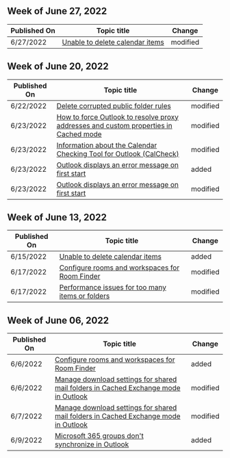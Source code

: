 <!-- This file is generated automatically each week. Changes made to this file will be overwritten.-->



## Week of June 27, 2022


| Published On |Topic title | Change |
|------|------------|--------|
| 6/27/2022 | [Unable to delete calendar items](/outlook/troubleshoot/calendaring/cannot-delete-calendar-items) | modified |


## Week of June 20, 2022


| Published On |Topic title | Change |
|------|------------|--------|
| 6/22/2022 | [Delete corrupted public folder rules](/outlook/troubleshoot/data-files/delete-corrupted-public-folder-rule) | modified |
| 6/23/2022 | [How to force Outlook to resolve proxy addresses and custom properties in Cached mode](/outlook/troubleshoot/authentication/how-to-force-outlook-to-resolve-proxy-addresses-and-custom-properties) | modified |
| 6/23/2022 | [Information about the Calendar Checking Tool for Outlook (CalCheck)](/outlook/troubleshoot/calendaring/calendar-checking-tool-for-outlook) | modified |
| 6/23/2022 | [Outlook displays an error message on first start](/outlook/troubleshoot/profiles-and-accounts/outlook-displays-error-message-on-first-start) | added |
| 6/23/2022 | [Outlook displays an error message on first start](/outlook/troubleshoot/profiles-and-accounts/outlook-displays-error-message-on-first-start) | modified |


## Week of June 13, 2022


| Published On |Topic title | Change |
|------|------------|--------|
| 6/15/2022 | [Unable to delete calendar items](/outlook/troubleshoot/calendaring/cannot-delete-calendar-items) | added |
| 6/17/2022 | [Configure rooms and workspaces for Room Finder](/outlook/troubleshoot/calendaring/configure-room-finder-rooms-workspaces) | modified |
| 6/17/2022 | [Performance issues for too many items or folders](/outlook/troubleshoot/performance/performance-issues-if-too-many-items-or-folders) | modified |


## Week of June 06, 2022


| Published On |Topic title | Change |
|------|------------|--------|
| 6/6/2022 | [Configure rooms and workspaces for Room Finder](/outlook/troubleshoot/calendaring/configure-room-finder-rooms-workspaces) | added |
| 6/6/2022 | [Manage download settings for shared mail folders in Cached Exchange mode in Outlook](/outlook/troubleshoot/data-files/by-default-shared-mail-folders-are-downloaded-in-cashed) | modified |
| 6/7/2022 | [Manage download settings for shared mail folders in Cached Exchange mode in Outlook](/outlook/troubleshoot/data-files/by-default-shared-mail-folders-are-downloaded-in-cashed) | modified |
| 6/9/2022 | [Microsoft 365 groups don't synchronize in Outlook](/outlook/troubleshoot/synchronization/groups-dont-synchronize) | added |

